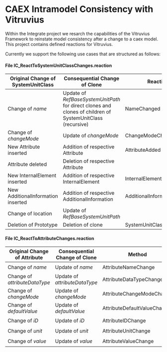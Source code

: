 # CAEX Intramodel Consistency with Vitruvius

Within the Integrate project we resarch the capabilities of the Vitruvius Framework to reinstate model consistency after a change to a caex model. This project contains defined reactions for Vitruvius.

Currently we support the following use cases that are structured as follows:
#### File IC_ReactToSystemUnitClassChanges.reaction

|Original Change of SystemUnitClass|Consequential Change of Clone|Reaction|State|
|------|----|----|--|
| Change of _name_ | Update of _RefBaseSystemUnitPath_ for direct clones and clones of children of SystemUnitClass (recursive)| NameChanged | :heavy_check_mark: |
| Change of _changeMode_ | Update of _changeMode_ | ChangeModeChanged | :heavy_check_mark: |
| New Attribute inserted | Addition of respective Attribute | AttributeAdded | :heavy_check_mark: |
| Attribute deleted | Deletion of respective Attribute |  | :heavy_minus_sign: |
| New InternalElement inserted | Addition of respective InternalElement | InternalElementAdded | :heavy_minus_sign:|
| New AdditionalInformation inserted | Addition of respective AdditionalInformation | AdditionalInformationAdded | :heavy_minus_sign:|
| Change of location | Update of _RefBaseSystemUnitPath_ |  | :heavy_minus_sign:|
| Deletion of Prototype	| Deletion of clone | SystemUnitClassDeleted | :heavy_minus_sign: |

#### File IC_ReactToAttributeChanges.reaction
|Original Change of Attribute|Consequential Change of Clone|Method|State|
|------|----|----|--|
| Change of _name_ | Update of _name_ | AttributeNameChange | :heavy_check_mark: |
| Change of _attributeDataType_ | Update of _attributeDataType_ | AttributeDataTypeChange | :heavy_check_mark: |
| Change of _changeMode_ | Update of _changeMode_ | AttributeChangeModeChange | :heavy_check_mark: |
| Change of _defaultValue_ | Update of _defaultValue_ | AttributeDefaultValueChange | :heavy_check_mark: |
| Change of _iD_ | Update of _iD_ | AttributeIDChange | :heavy_check_mark: |
| Change of _unit_ | Update of _unit_ | AttributeUnitChange | :heavy_check_mark: |
| Change of _value_ | Update of _value_ | AttributeValueChange | :heavy_check_mark: |
